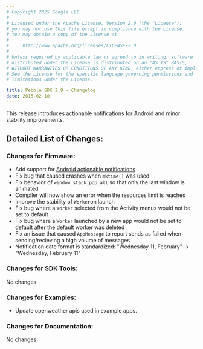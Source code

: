 ```yaml
---
# Copyright 2025 Google LLC
#
# Licensed under the Apache License, Version 2.0 (the "License");
# you may not use this file except in compliance with the License.
# You may obtain a copy of the License at
#
#     http://www.apache.org/licenses/LICENSE-2.0
#
# Unless required by applicable law or agreed to in writing, software
# distributed under the License is distributed on an "AS IS" BASIS,
# WITHOUT WARRANTIES OR CONDITIONS OF ANY KIND, either express or implied.
# See the License for the specific language governing permissions and
# limitations under the License.

title: Pebble SDK 2.9 - Changelog
date: 2015-02-10
---
```


This release introduces actionable notifications for Android and minor stability improvements. 

## Detailed List of Changes:
### Changes for Firmware:

* Add support for [Android actionable notifications](/blog/2014/12/19/Leverage-Android-Actionable-Notifications/)
* Fix bug that caused crashes when ``mktime()`` was used 
* Fix behavior of ``window_stack_pop_all`` so that only the last window is animated
* Compiler will now show an error when the resources limit is reached
* Improve the stability of ``Worker``on launch
* Fix bug where a ``Worker`` selected from the Activity menus would not be set to default
* Fix bug where a ``Worker`` launched by a new app would not be set to default after the default worker was deleted
* Fix an issue that caused ``AppMessage`` to report sends as failed when sending/recieving a high volume of messages
* Notification date format is standardized: "Wednesday 11, February" -> "Wednesday, February 11"

### Changes for SDK Tools:
No changes

### Changes for Examples:
* Update openweather apis used in example apps.

### Changes for Documentation:
No changes 
